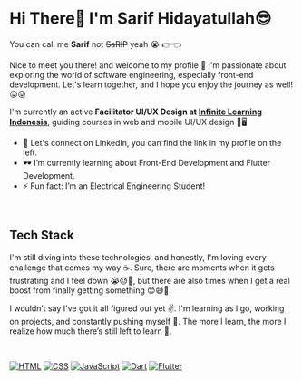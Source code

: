 # Hi There👋 I'm Sarif Hidayatullah😎
You can call me <b>Sarif</b> not <s>SaRIP</s> yeah 😭 👉👈

Nice to meet you there! and welcome to my profile 🍷 I'm passionate about exploring the world of software engineering, especially front-end development. Let's learn together, and I hope you enjoy the journey as well! 😜😝

I'm currently an active <b>Facilitator UI/UX Design at [Infinite Learning Indonesia](https://www.infinitelearning.id)</b>, guiding courses in web and mobile UI/UX design 📱🖥️

- 🙌 Let's connect on LinkedIn, you can find the link in my profile on the left.
- 🕶️ I’m currently learning about Front-End Development and Flutter Development.
- ⚡ Fun fact: I’m an Electrical Engineering Student!

<br>

## Tech Stack
I'm still diving into these technologies, and honestly, I'm loving every challenge that comes my way ☕. Sure, there are moments when it gets frustrating and I feel down 😭😓🤯, but there are also times when I get a real boost from finally getting something 😊😅🥰.

I wouldn’t say I've got it all figured out yet ✌️. I'm learning as I go, working on projects, and constantly pushing myself 🚀. The more I learn, the more I realize how much there’s still left to learn 🌱.

<br>

<!-- source icon: https://dev.to/envoy_/150-badges-for-github-pnk -->
[![HTML](https://img.shields.io/badge/HTML-%231F1F1F?style=for-the-badge&logo=html5&logoColor=orange)](https://developer.mozilla.org/en-US/docs/Learn/Getting_started_with_the_web/HTML_basics)
[![CSS](https://img.shields.io/badge/CSS-%231F1F1F?&style=for-the-badge&logo=css3&logoColor=blue)](https://developer.mozilla.org/en-US/docs/Learn/CSS/First_steps/What_is_CSS)
[![JavaScript](https://img.shields.io/badge/JavaScript-%231F1F1F?style=for-the-badge&logo=javascript&logoColor=F7DF1E)](https://developer.mozilla.org/en-US/docs/Learn/JavaScript/First_steps/What_is_JavaScript)
[![Dart](https://img.shields.io/badge/Dart-%231F1F1F?style=for-the-badge&logo=dart&logoColor=green)](https://dart.dev/overview)
[![Flutter](https://img.shields.io/badge/Flutter-%231F1F1F?style=for-the-badge&logo=flutter&logoColor=blue)](https://docs.flutter.dev/ui)





<br>




